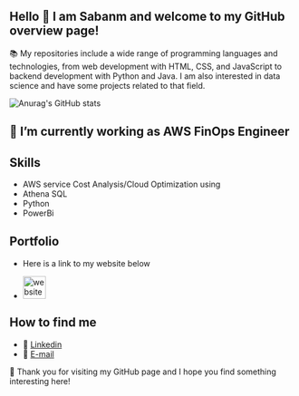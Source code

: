 ## Hello 👋 I am Sabanm and welcome to my GitHub overview page!

📚 My repositories include a wide range of programming languages and technologies, from web development with HTML, CSS, and JavaScript to backend development with Python and Java. I am also interested in data science and have some projects related to that field.

![Anurag's GitHub stats](https://github-readme-stats.vercel.app/api?username=Sabanm99&hide=contribs,prs)

## 🔭 I’m currently working as AWS FinOps Engineer

## Skills
- AWS service Cost Analysis/Cloud Optimization using 
- Athena SQL
- Python
- PowerBi

## Portfolio
- Here is a link to my website below 

- [<img src='https://cdn.jsdelivr.net/npm/simple-icons@3.0.1/icons/icloud.svg' alt='website' height='40'>](https://sabanm99.github.io/Portfolio/)  

## How to find me 
-  📌 [Linkedin](https://www.linkedin.com/in/sabanm-akter/)
-  💌 [E-mail](mailto:sabanmakter99@gmail.com)

🙏 Thank you for visiting my GitHub page and I hope you find something interesting here!








